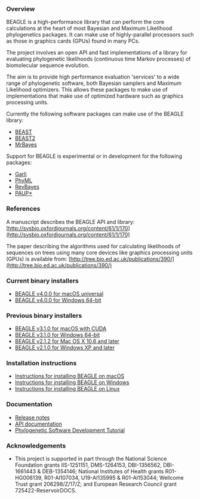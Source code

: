 ### Overview

BEAGLE is a high-performance library that can perform the core calculations at the heart of most Bayesian and Maximum Likelihood phylogenetics packages. It can make use of highly-parallel processors such as those in graphics cards (GPUs) found in many PCs.

The project involves an open API and fast implementations of a library for evaluating phylogenetic likelihoods (continuous time Markov processes) of biomolecular sequence evolution.

The aim is to provide high performance evaluation 'services' to a wide range of phylogenetic software, both Bayesian samplers and Maximum Likelihood optimizers. This allows these packages to make use of implementations that make use of optimized hardware such as graphics processing units.

Currently the following software packages can make use of the BEAGLE library:

* [BEAST](http://beast.community/)
* [BEAST2](http://beast2.org/)
* [MrBayes](https://github.com/NBISweden/MrBayes)

Support for BEAGLE is experimental or in development for the following packages:

* [Garli](https://molevol.mbl.edu/index.php/Garli_wiki)
* [PhyML](http://www.atgc-montpellier.fr/phyml/)
* [RevBayes](https://revbayes.github.io)
* [PAUP*](https://paup.phylosolutions.com)

### References

A manuscript describes the BEAGLE API and library: [http://sysbio.oxfordjournals.org/content/61/1/170](http://sysbio.oxfordjournals.org/content/61/1/170)

The paper describing the algorithms used for calculating likelihoods of sequences on trees using many core devices like graphics processing units (GPUs) is available from:  [http://tree.bio.ed.ac.uk/publications/390/](http://tree.bio.ed.ac.uk/publications/390/)

### Current binary installers

* [BEAGLE v4.0.0 for macOS universal](https://github.com/beagle-dev/beagle-lib/releases/download/v4.0.0/BEAGLE.v4.0.0.pkg)
* [BEAGLE v4.0.0 for Windows 64-bit](https://github.com/beagle-dev/beagle-lib/releases/download/v4.0.0/BEAGLE.v4.0.0.msi)

### Previous binary installers

* [BEAGLE v3.1.0 for macOS with CUDA](https://github.com/beagle-dev/beagle-lib/releases/download/v3.1.0/BEAGLE.v3.1.0.pkg)
* [BEAGLE v3.1.0 for Windows 64-bit](https://github.com/beagle-dev/beagle-lib/releases/download/v3.1.0/BEAGLE.v3.1.0.msi)
* [BEAGLE v2.1.2 for Mac OS X 10.6 and later](https://www.dropbox.com/s/11kgt2jlq3lzln3/BEAGLE-2.1.2.pkg)
* [BEAGLE v2.1.0 for Windows XP and later](https://www.dropbox.com/s/61z48jvruzkwkku/BEAGLE-2.1.msi)

### Installation instructions

* [Instructions for installing BEAGLE on macOS](https://github.com/beagle-dev/beagle-lib/wiki/MacInstallInstructions)
* [Instructions for installing BEAGLE on Windows](https://github.com/beagle-dev/beagle-lib/wiki/WindowsInstallInstructions)
* [Instructions for installing BEAGLE on Linux](https://github.com/beagle-dev/beagle-lib/wiki/LinuxInstallInstructions)

### Documentation

* [Release notes](https://github.com/beagle-dev/beagle-lib/wiki/ReleaseNotes)
* [API documentation](https://beagle-dev.github.io/html/beagle_8h.html)
* [Phylogenetic Software Development Tutorial](https://stromtutorial.github.io/)

### Acknowledgements

* This project is supported in part through the National Science Foundation grants IIS-1251151, DMS-1264153, DBI-1356562, DBI-1661443 & DEB-1354146; National Institutes of Health grants R01-HG006139, R01-AI107034, U19-AI135995 & R01-AI153044; Wellcome Trust grant 206298/Z/17/Z; and European Research Council grant 725422-ReservoirDOCS.
